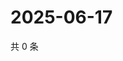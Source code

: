# 2025-06-17

共 0 条

<!-- BEGIN ZHIHUQUESTIONS -->
<!-- 最后更新时间 Tue Jun 17 2025 05:11:09 GMT+0800 (China Standard Time) -->

<!-- END ZHIHUQUESTIONS -->
